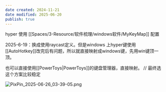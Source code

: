 ```yaml
---
date created: 2024-11-21
date modified: 2025-06-20
publish: true
---
```


hyper 使用 [[Spaces/3-Resource/软件梳理/windows软件/MyKeyMap]] 配置

2025-6-19：换成使用raycast定义。但是windows 上hyper键使用[[AutoHotkey]]改完后有问题，所以就直接映射成windows键，先用win键顶一顶。

也可以直接使用[[PowerToys|PowerToys]]的键盘管理器，直接映射。 // 最终选这个方案比较稳定

![PixPin_2025-06-26_03-39-05.png](https://pub-pic.oldwinter.top/2025/06/06b12446cd6fa027be58550ddb448c00.png)
